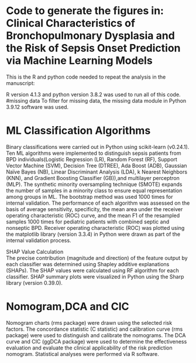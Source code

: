 # Code to generate the figures in: Clinical Characteristics of Bronchopulmonary Dysplasia and the Risk of Sepsis Onset Prediction via Machine Learning Models 

This is the R and python code needed to repeat the analysis in the manuscript:

R version 4.1.3 and python version 3.8.2 was used to run all of this code. 
#missing data
To filter for missing data, the missing data module in Python 3.9.12 software was used.

# ML Classification Algorithms

Binary classifications were carried out in Python using scikit-learn (v0.24.1). Ten ML algorithms were implemented to distinguish sepsis patients from BPD individuals(Logistic Regression (LR), Random Forest (RF), Support Vector Machine (SVM), Decision Tree (DTREE), Ada Boost (ADB), Gaussian Naïve Bayes (NB), Linear Discriminant Analysis (LDA), k Nearest Neighbors (KNN), and Gradient Boosting Classifier (GB)),and multilayer perceptron (MLP). The synthetic minority oversampling technique (SMOTE) expands the number of samples in a minority class to ensure equal representation among groups in ML. The bootstrap method was used 1000 times for internal validation. The performance of each algorithm was assessed on the basis of average sensitivity, specificity, the mean area under the receiver operating characteristic (ROC) curve, and the mean F1 of the resampled samples 1000 times for pediatric patients with combined septic and nonseptic BPD. Receiver operating characteristic (ROC) was plotted using the matplotlib library (version 3.3.4) in Python were drawn as part of the internal validation process. 


 SHAP Value Calculation    
The precise contribution (magnitude and direction) of the feature output by each classifier was determined using Shapley additive explanations (SHAPs). The SHAP values were calculated using RF algorithm for each classifier. SHAP summary plots were visualized in Python using the Sharp library (version 0.39.0).


# Nomogram,DCA and CIC 

Nomogram charts (rms package) were drawn using the selected risk factors. The concordance statistic (C statistic) and calibration curve (rms package) were used to distinguish and calibrate the nomograms. The DCA curve and CIC (ggDCA package) were used to determine the effectiveness evaluation and evaluate the clinical applicability of the risk prediction nomogram. Statistical analyses were performed via R software.
